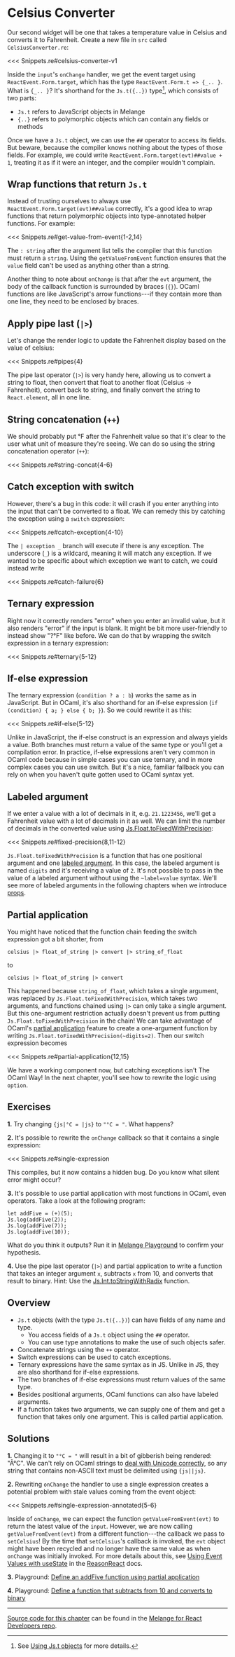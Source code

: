 # Celsius Converter

Our second widget will be one that takes a temperature value in Celsius and
converts it to Fahrenheit. Create a new file in `src` called
`CelsiusConverter.re`:

<<< Snippets.re#celsius-converter-v1

Inside the `input`'s `onChange` handler, we get the event target using
`ReactEvent.Form.target`, which has the type `ReactEvent.Form.t => {_.. }`. What
is `{_.. }`? It's shorthand for the `Js.t({..})` type[^1], which consists of two
parts:

- `Js.t` refers to JavaScript objects in Melange
- `{..}` refers to polymorphic objects which can contain any fields or methods

Once we have a `Js.t` object, we can use the `##` operator to access its fields.
But beware, because the compiler knows nothing about the types of those fields.
For example, we could write `ReactEvent.Form.target(evt)##value + 1`, treating
it as if it were an integer, and the compiler wouldn't complain.

## Wrap functions that return `Js.t`

Instead of trusting ourselves to always use `ReactEvent.Form.target(evt)##value`
correctly, it's a good idea to wrap functions that return polymorphic objects
into type-annotated helper functions. For example:

<<< Snippets.re#get-value-from-event{1-2,14}

The `: string` after the argument list tells the compiler that this function
must return a `string`. Using the `getValueFromEvent` function ensures that the
`value` field can't be used as anything other than a string.

Another thing to note about `onChange` is that after the `evt` argument, the
body of the callback function is surrounded by braces (`{}`). OCaml functions
are like JavaScript's arrow functions---if they contain more than one line, they
need to be enclosed by braces.

## Apply pipe last (`|>`)

Let's change the render logic to update the Fahrenheit display based on the
value of celsius:

<<< Snippets.re#pipes{4}

The pipe last operator (`|>`) is very handy here, allowing us to convert a
string to float, then convert that float to another float (Celsius ->
Fahrenheit), convert back to string, and finally convert the string to
`React.element`, all in one line.

## String concatenation (`++`)

We should probably put °F after the Fahrenheit value so that it's clear to the
user what unit of measure they're seeing. We can do so using the string
concatenation operator (`++`):

<<< Snippets.re#string-concat{4-6}

## Catch exception with switch

However, there's a bug in this code: it will crash if you enter anything into
the input that can't be converted to a float. We can remedy this by catching the
exception using a `switch` expression:

<<< Snippets.re#catch-exception{4-10}

The `| exception _` branch will execute if there is any exception. The
underscore (`_`) is a wildcard, meaning it will match any exception. If we
wanted to be specific about which exception we want to catch, we could instead
write

<<< Snippets.re#catch-failure{6}

## Ternary expression

Right now it correctly renders "error" when you enter an invalid value, but it
also renders "error" if the input is blank. It might be bit more user-friendly
to instead show "?°F" like before. We can do that by wrapping the switch
expression in a ternary expression:

<<< Snippets.re#ternary{5-12}

## If-else expression

The ternary expression (`condition ? a : b`) works the same as in JavaScript.
But in OCaml, it's also shorthand for an if-else expression (`if (condition) {
a; } else { b; }`). So we could rewrite it as this:

<<< Snippets.re#if-else{5-12}

Unlike in JavaScript, the if-else construct is an expression and always yields a
value. Both branches must return a value of the same type or you'll get a
compilation error. In practice, if-else expressions aren't very common in OCaml
code because in simple cases you can use ternary, and in more complex cases you
can use switch. But it's a nice, familiar fallback you can rely on when you
haven't quite gotten used to OCaml syntax yet.

## Labeled argument

If we enter a value with a lot of decimals in it, e.g. `21.1223456`, we'll
get a Fahrenheit value with a lot of decimals in it as well. We can limit the
number of decimals in the converted value using
[Js.Float.toFixedWithPrecision](https://melange.re/v2.1.0/api/re/melange/Js/Float/index.html#val-toFixedWithPrecision):

<<< Snippets.re#fixed-precision{8,11-12}

`Js.Float.toFixedWithPrecision` is a function that has one positional argument
and one [labeled
argument](https://melange.re/v2.1.0/communicate-with-javascript/#labeled-arguments).
In this case, the labeled argument is named `digits` and it's receiving a value
of `2`. It's not possible to pass in the value of a labeled argument without
using the `~label=value` syntax. We'll see more of labeled arguments in the
following chapters when we introduce [props](/todo).

## Partial application

You might have noticed that the function chain feeding the switch expression got
a bit shorter, from

```reason
celsius |> float_of_string |> convert |> string_of_float
```

to

```reason
celsius |> float_of_string |> convert
```

This happened because `string_of_float`, which takes a single argument, was
replaced by `Js.Float.toFixedWithPrecision`, which takes two arguments, and
functions chained using `|>` can only take a single argument. But this
one-argument restriction actually doesn't prevent us from putting
`Js.Float.toFixedWithPrecision` in the chain! We can take advantage of OCaml's
[partial
application](https://reasonml.github.io/docs/en/function#partial-application)
feature to create a one-argument function by writing
`Js.Float.toFixedWithPrecision(~digits=2)`. Then our switch expression becomes

<<< Snippets.re#partial-application{12,15}

We have a working component now, but catching exceptions isn't The OCaml Way! In
the next chapter, you'll see how to rewrite the logic using `option`.

## Exercises

<b>1.</b> Try changing `{js|°C = |js}` to `"°C = "`. What happens?

<b>2.</b> It's possible to rewrite the `onChange` callback so that it contains a
single expression:

<<< Snippets.re#single-expression

This compiles, but it now contains a hidden bug. Do you know what silent error
might occur?

<b>3.</b> It's possible to use partial application with most functions in OCaml,
even operators. Take a look at the following program:

```reason
let addFive = (+)(5);
Js.log(addFive(2));
Js.log(addFive(7));
Js.log(addFive(10));
```

What do you think it outputs? Run it in [Melange
Playground](https://melange.re/v2.1.0/playground) to confirm your hypothesis.

<b>4.</b> Use the pipe last operator (`|>`) and partial application to write a
function that takes an integer
argument `x`, subtracts `x` from 10, and converts that result to binary. Hint:
Use the
[Js.Int.toStringWithRadix](https://melange.re/v2.1.0/api/re/melange/Js/Int/#val-toStringWithRadix)
function.

## Overview

- `Js.t` objects (with the type `Js.t({..})`) can have fields of any name and
  type.
  - You access fields of a `Js.t` object using the `##` operator.
  - You can use type annotations to make the use of such objects safer.
- Concatenate strings using the `++` operator.
- Switch expressions can be used to catch exceptions.
- Ternary expressions have the same syntax as in JS. Unlike in JS, they are also
  shorthand for if-else expressions.
- The two branches of if-else expressions must return values of the same type.
- Besides positional arguments, OCaml functions can also have labeled arguments.
- If a function takes two arguments, we can supply one of them and get a
  function that takes only one argument. This is called partial application.

## Solutions

<b>1.</b> Changing it to `"°C = "` will result in a bit of gibberish being
rendered: "Â°C". We can't rely on OCaml strings to [deal with Unicode
correctly](https://melange.re/v2.1.0/communicate-with-javascript/#strings), so
any string that contains non-ASCII text must be delimited using `{js||js}`.

<b>2.</b> Rewriting `onChange` the handler to use a single expression creates a
potential problem with stale values coming from the event object:

<<< Snippets.re#single-expression-annotated{5-6}

Inside of `onChange`, we can expect the function `getValueFromEvent(evt)` to
return the latest value of the `input`. However, we are now calling
`getValueFromEvent(evt)` from a different function---the callback we pass to
`setCelsius`! By the time that `setCelsius`'s callback is invoked, the `evt`
object might have been recycled and no longer have the same value as when
`onChange` was initially invoked. For more details about this, see [Using Event
Values with
useState](https://reasonml.github.io/reason-react/docs/en/usestate-event-value)
in the [ReasonReact](https://reasonml.github.io/reason-react/) docs.

<b>3.</b> Playground: [Define an addFive function using partial application](https://melange.re/v2.1.0/playground/?language=Reason&code=bGV0IGFkZEZpdmUgPSAoKykoNSk7CkpzLmxvZyhhZGRGaXZlKDIpKTsKSnMubG9nKGFkZEZpdmUoNykpOwpKcy5sb2coYWRkRml2ZSgxMCkpOw%3D%3D&live=off)

<b>4.</b> Playground: [Define a function that subtracts from 10 and converts to binary](https://melange.re/v2.1.0/playground/?language=Reason&code=bGV0IGNvb2xGdW5jdGlvbiA9IHggPT4geCB8PiAoKC0pKDEwKSkgfD4gSnMuSW50LnRvU3RyaW5nV2l0aFJhZGl4KH5yYWRpeD0yKTsKSnMubG9nKGNvb2xGdW5jdGlvbigxKSk7CkpzLmxvZyhjb29sRnVuY3Rpb24oNSkpOw%3D%3D&live=off)

-----

[Source code for this
chapter](https://github.com/melange-re/melange-for-react-devs/blob/develop/src/celsius-converter-exception/)
can be found in the [Melange for React Developers
repo](https://github.com/melange-re/melange-for-react-devs).

[^1]:
    See [Using Js.t
    objects](https://melange.re/v2.1.0/communicate-with-javascript/#using-jst-objects) for more
    details.
